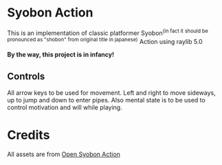 # Syobon Action

This is an implementation of classic platformer Syobon<sup>(in fact it should be pronounced as "shobon" from original title in japanese)</sup> Action using raylib 5.0

**By the way, this project is in infancy!**

## Controls

All arrow keys to be used for movement. Left and right to move sideways, up to jump and down to enter pipes. Also mental state is to be used to control motivation and will while playing.

# Credits

All assets are from [Open Syobon Action](https://github.com/akemin-dayo/OpenSyobonAction)